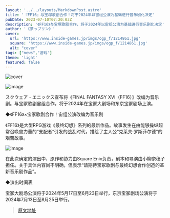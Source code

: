 ```yaml
---
layout: '../../layouts/MarkdownPost.astro'
title: '『FF16』与宝塚歌剧合作！将于2024年以宙组公演为基础进行音乐剧化决定'
pubDate: 2023-07-10T07:20:03Z
description: '《FF16》与宝塚歌剧合作，将于2024年以宙组公演为基础进行音乐剧化决定'
author: '《茶っプリン》'
cover:
  url: 'https://www.inside-games.jp/imgs/ogp_f/1214861.jpg'
  square: 'https://www.inside-games.jp/imgs/ogp_f/1214861.jpg'
  alt: "cover"
tags: ["news","游戏"]
theme: 'light'
featured: false
---
```


![cover](https://www.inside-games.jp/imgs/ogp_f/1214861.jpg)

![image](https://www.inside-games.jp/imgs/zoom/1214857.jpg)

スクウェア・エニックス宣布将《FINAL FANTASY XVI（FF16）》改编为音乐剧。与宝冢歌剧宙组合作，将于2024年在宝冢大剧场和东京宝冢剧场上演。

◆《FF16》×宝冢歌剧合作！宙组公演改编为音乐剧

《FF16》是大型RPG游戏《最终幻想》系列的最新作品。故事发生在由能够操纵超常召唤兽力量的“支配者”引发的战乱时代，描绘了主人公“克莱夫·罗斯菲尔德”的艰苦故事。

![image](https://twitter.com/FF16_JP/status/1678284261198303233)

在此次确定的演出中，原作和协力由Square Enix负责，剧本和导演由小柳奈穗子担任。关于具体内容尚不明确，但表示“请期待宝冢歌剧与最终幻想合作创造的革新音乐剧作品”。

◆演出时间表

宝冢大剧场公演将于2024年5月17日至6月23日举行，东京宝冢剧场公演将于2024年7月13日至8月25日举行。

>[原文地址](https://www.inside-games.jp/article/2023/07/10/147119.html)  